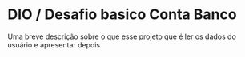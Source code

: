 # DIO / Desafio basico Conta Banco

Uma breve descrição sobre o que esse projeto que é ler os dados do usuário e apresentar depois